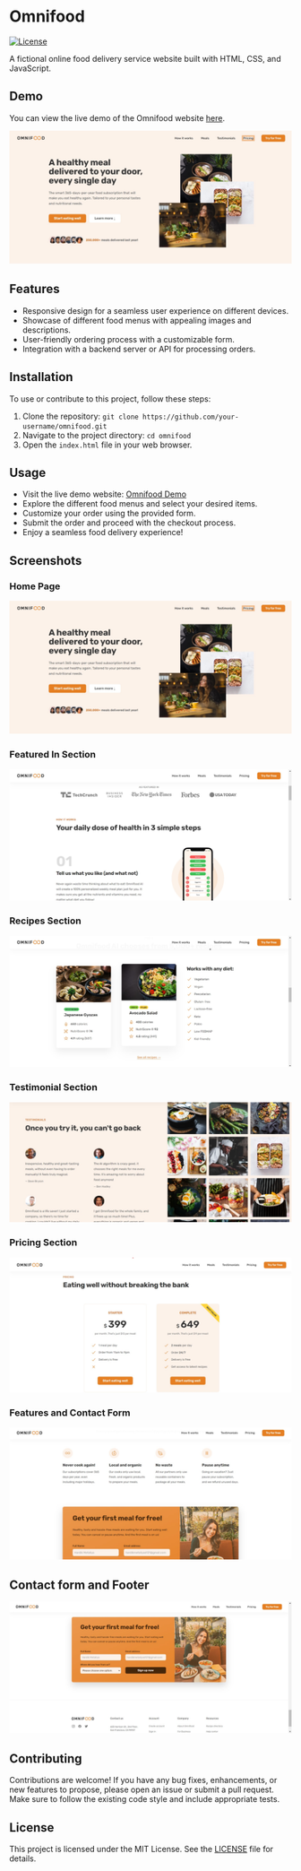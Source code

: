 # Omnifood

[![License](https://img.shields.io/badge/license-MIT-blue.svg)](https://opensource.org/licenses/MIT)

A fictional online food delivery service website built with HTML, CSS, and JavaScript.

## Demo

You can view the live demo of the Omnifood website [here](https://omnifood-hardikmetaliya.netlify.app/).

![Omnifood Screenshot](./images/1.jpg)

## Features

- Responsive design for a seamless user experience on different devices.
- Showcase of different food menus with appealing images and descriptions.
- User-friendly ordering process with a customizable form.
- Integration with a backend server or API for processing orders.

## Installation

To use or contribute to this project, follow these steps:

1. Clone the repository: `git clone https://github.com/your-username/omnifood.git`
2. Navigate to the project directory: `cd omnifood`
3. Open the `index.html` file in your web browser.

## Usage

- Visit the live demo website: [Omnifood Demo](https://omnifood-hardikmetaliya.netlify.app/)
- Explore the different food menus and select your desired items.
- Customize your order using the provided form.
- Submit the order and proceed with the checkout process.
- Enjoy a seamless food delivery experience!

## Screenshots

### Home Page
![Home Page](./images/1.jpg)

### Featured In Section
![Featured In](./images/2.jpg)

### Recipes Section
![Recipes Section](./images/3.jpg)

### Testimonial Section
![Testimonial Section](./images/4.jpg)

### Pricing Section
![Pricing Section](./images/5.jpg)

### Features and Contact Form
![Recipes Section](./images/6.jpg)

## Contact form and Footer
![Recipes Section](./images/7.jpg)

## Contributing

Contributions are welcome! If you have any bug fixes, enhancements, or new features to propose, please open an issue or submit a pull request. Make sure to follow the existing code style and include appropriate tests.

## License

This project is licensed under the MIT License. See the [LICENSE](./LICENSE) file for details.

